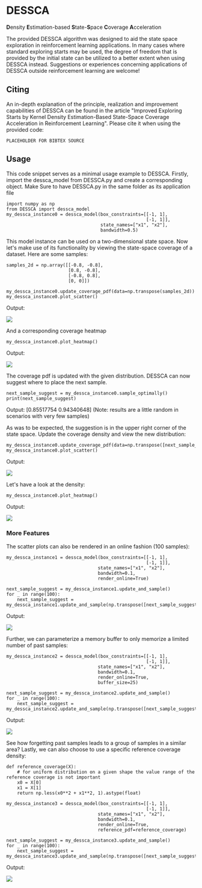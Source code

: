 # DESSCA
**D**ensity **E**stimation-based **S**tate-**S**pace **C**overage **A**cceleration

The provided DESSCA algorithm was designed to aid the state space exploration in reinforcement learning applications.
In many cases where standard exploring starts may be used, 
the degree of freedom that is provided by the initial state can be utilized to a better extent when using DESSCA instead.
Suggestions or experiences concerning applications of DESSCA outside reinforcement learning are welcome!

## Citing
An in-depth explanation of the principle, realization and improvement capabilities of DESSCA can be found in the article 
"Improved Exploring Starts by Kernel Density Estimation-Based State-Space Coverage Acceleration in Reinforcement Learning".
Please cite it when using the provided code:

```
PLACEHOLDER FOR BIBTEX SOURCE
```

## Usage

This code snippet serves as a minimal usage example to DESSCA.
Firstly, import the dessca_model from DESSCA.py and create a corresponding object.
Make Sure to have DESSCA.py in the same folder as its application file

```
import numpy as np
from DESSCA import dessca_model
my_dessca_instance0 = dessca_model(box_constraints=[[-1, 1],
                                                    [-1, 1]],
                                   state_names=["x1", "x2"],
                                   bandwidth=0.5)
```

This model instance can be used on a two-dimensional state space.
Now let's make use of its functionality by viewing the state-space coverage of a dataset.
Here are some samples:

```
samples_2d = np.array([[-0.8, -0.8],
                       [0.8, -0.8],
                       [-0.8, 0.8],
                       [0, 0]])

my_dessca_instance0.update_coverage_pdf(data=np.transpose(samples_2d))
my_dessca_instance0.plot_scatter()
```

Output:

![](Figures/Scatter0.png)

And a corresponding coverage heatmap


```
my_dessca_instance0.plot_heatmap()
```

Output:

![](Figures/Heatmap0.png)

The coverage pdf is updated with the given distribution.
DESSCA can now suggest where to place the next sample.

```
next_sample_suggest = my_dessca_instance0.sample_optimally()
print(next_sample_suggest)
```

Output:
[0.85517754 0.94340648]
(Note: results are a little random in scenarios with very few samples)

As was to be expected, the suggestion is in the upper right corner of the state space.
Update the coverage density and view the new distribution:

```
my_dessca_instance0.update_coverage_pdf(data=np.transpose([next_sample_suggest]))
my_dessca_instance0.plot_scatter()
```

Output:

![](Figures/Scatter1.png)

Let's have a look at the density:

```
my_dessca_instance0.plot_heatmap()
```

Output:

![](Figures/Heatmap1.png)

### More Features
The scatter plots can also be rendered in an online fashion (100 samples):
```
my_dessca_instance1 = dessca_model(box_constraints=[[-1, 1],
                                                    [-1, 1]],
                                  state_names=["x1", "x2"],
                                  bandwidth=0.1,
                                  render_online=True)

next_sample_suggest = my_dessca_instance1.update_and_sample()
for _ in range(100):
    next_sample_suggest = my_dessca_instance1.update_and_sample(np.transpose([next_sample_suggest]))
```

Output:

![](Figures/DESSCA_default.gif)

Further, we can parameterize a memory buffer to only memorize a limited number of past samples:

```
my_dessca_instance2 = dessca_model(box_constraints=[[-1, 1],
                                                    [-1, 1]],
                                  state_names=["x1", "x2"],
                                  bandwidth=0.1,
                                  render_online=True,
                                  buffer_size=25)

next_sample_suggest = my_dessca_instance2.update_and_sample()
for _ in range(100):
    next_sample_suggest = my_dessca_instance2.update_and_sample(np.transpose([next_sample_suggest]))
```

Output:

![](Figures/DESSCA_buffer.gif)

See how forgetting past samples leads to a group of samples in a similar area?
Lastly, we can also choose to use a specific reference coverage density:

```
def reference_coverage(X):
    # for uniform distribution on a given shape the value range of the reference coverage is not important
    x0 = X[0]
    x1 = X[1]
    return np.less(x0**2 + x1**2, 1).astype(float)

my_dessca_instance3 = dessca_model(box_constraints=[[-1, 1],
                                                    [-1, 1]],
                                  state_names=["x1", "x2"],
                                  bandwidth=0.1,
                                  render_online=True,
                                  reference_pdf=reference_coverage)

next_sample_suggest = my_dessca_instance3.update_and_sample()
for _ in range(100):
    next_sample_suggest = my_dessca_instance3.update_and_sample(np.transpose([next_sample_suggest]))
```

Output:

![](Figures/DESSCA_reference.gif)
